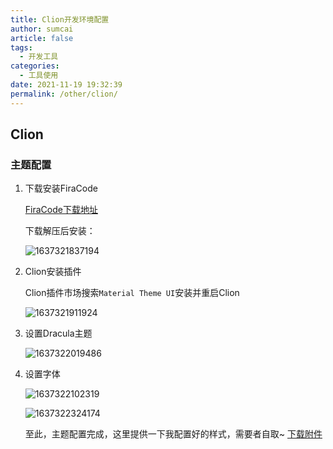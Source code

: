 ```yaml
---
title: Clion开发环境配置
author: sumcai
article: false
tags: 
  - 开发工具
categories: 
  - 工具使用
date: 2021-11-19 19:32:39
permalink: /other/clion/
---
```


## Clion

### 主题配置

1. 下载安装FiraCode

   [FiraCode下载地址](https://github.com/tonsky/FiraCode)

   下载解压后安装：

   ![1637321837194](https://objectstorage.ap-osaka-1.oraclecloud.com/n/ax0kqy8quzyr/b/bucket-blog/o/2022/04/f95c0f68f06b57ffd7597551a2f7d184.png)

2. Clion安装插件

   Clion插件市场搜索`Material Theme UI`安装并重启Clion

   ![1637321911924](https://objectstorage.ap-osaka-1.oraclecloud.com/n/ax0kqy8quzyr/b/bucket-blog/o/2022/04/13006853c1be84742d7ebf76450d1a5c.png)

3. 设置Dracula主题

   ![1637322019486](https://objectstorage.ap-osaka-1.oraclecloud.com/n/ax0kqy8quzyr/b/bucket-blog/o/2022/04/49d8a01ff759a08d7080fba8188c0804.png)

4. 设置字体

   ![1637322102319](https://objectstorage.ap-osaka-1.oraclecloud.com/n/ax0kqy8quzyr/b/bucket-blog/o/2022/04/b3558f5cfa09fae9b5d8fa3436e56aef.png)

   ![1637322324174](https://objectstorage.ap-osaka-1.oraclecloud.com/n/ax0kqy8quzyr/b/bucket-blog/o/2022/04/abb3ba3d511267f49d28dc5694eaf2ed.png)

   

   至此，主题配置完成，这里提供一下我配置好的样式，需要者自取~   [下载附件](assets/ExtDracula.jar)

